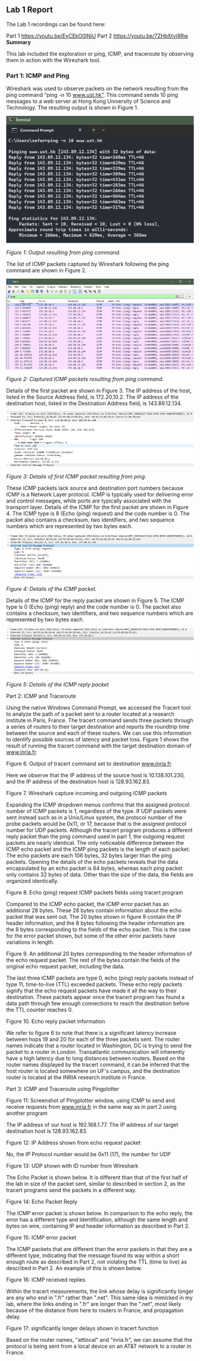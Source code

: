 ## Lab 1 Report

The Lab 1 recordings can be found here:

Part 1 https://youtu.be/EyCEkO0lNiU
Part 2 https://youtu.be/7ZHbXtvi9Rw
**Summary**

This lab included the exploration or ping, ICMP, and traceroute by observing them in action with the Wireshark tool.

### Part 1: ICMP and Ping

Wireshark was used to observe packets on the network resulting from the ping command “ping -n 10 www.ust.hk”. This command sends 10 ping messages to a web server at Hong Kong University of Science and Technology. The resulting output is shown in Figure 1.

![](media/fig01.png)

*Figure 1: Output resulting from ping command.*

The list of ICMP packets captured by Wireshark following the ping command are shown in Figure 2.

![](media/fig02.png)

*Figure 2: Captured ICMP packets resulting from ping command.*

Details of the first packet are shown in Figure 3. The IP address of the host, listed in the Source Address field, is 172.20.10.2. The IP address of the destination host, listed in the Destination Address field, is 143.89.12.134.

![](media/fig03.png)

*Figure 3: Details of first ICMP packet resulting from ping.*

These ICMP packets lack source and destination port numbers because ICMP is a Network Layer protocol. ICMP is typically used for delivering error and control messages, while ports are typically associated with the transport layer.
Details of the ICMP for the first packet are shown in Figure 4. The ICMP type is 8 (Echo (ping) request) and the code number is 0. The packet also contains a checksum, two identifiers, and two sequence numbers which are represented by two bytes each.

![](media/fig04.png)

*Figure 4: Details of the ICMP packet.*

Details of the ICMP for the reply packet are shown in Figure 5. The ICMP type is 0 (Echo (ping) reply) and the code number is 0. The packet also contains a checksum, two identifiers, and two sequence numbers which are represented by two bytes each.

![](media/fig05.png)

*Figure 5: Details of the ICMP reply packet*

Part 2: ICMP and Traceroute

Using the native Windows Command Prompt, we accessed the Tracert tool to analyze the path of a packet sent to a router located at a research institute in Paris, France. The tracert command sends three packets through a series of routers to their target destination and reports the roundtrip time between the source and each of these routers. We can use this information to identify possible sources of latency and packet loss. Figure 1 shows the result of running the tracert command with the target destination domain of www.inria.fr.



Figure 6. Output of tracert command set to destination www.inria.fr

Here we observe that the IP address of the source host is 10.138.101.230, and the IP address of the destination host is 128.93.162.83.



Figure 7. Wireshark capture incoming and outgoing ICMP packets

Expanding the ICMP dropdown menus confirms that the assigned protocol number of ICMP packets is 1, regardless of the type. If UDP packets were sent instead such as in a Unix/Linux system, the protocol number of the probe packets would be 0x11, or 17, because that is the assigned protocol number for UDP packets. Although the tracert program produces a different reply packet than the ping command used in part 1, the outgoing request packets are nearly identical. The only noticeable difference between the ICMP echo packet and the ICMP ping packets is the length of each packet. The echo packets are each 106 bytes, 32 bytes larger than the ping packets. Opening the details of the echo packets reveals that the data encapsulated by an echo packet is 64 bytes, whereas each ping packet only contains 32 bytes of data. Other than the size of the data, the fields are organized identically.



Figure 8. Echo (ping) request ICMP packets fields using tracert program

Compared to the ICMP echo packet, the ICMP error packet has an additional 28 bytes. These 28 bytes contain information about the echo packet that was sent out. The 20 bytes shown in figure 9 contain the IP header information, and the 8 bytes following the header information are the 8 bytes corresponding to the fields of the echo packet. This is the case for the error packet shown, but some of the other error packets have variations in length.



Figure 9. An additional 20 bytes corresponding to the header information of the echo request packet. The rest of the bytes contain the fields of the original echo request packet, including the data.

The last three ICMP packets are type 0, echo (ping) reply packets instead of type 11, time-to-live (TTL) exceeded packets. These echo reply packets signify that the echo request packets have made it all the way to their destination. These packets appear once the tracert program has found a data path through few enough connections to reach the destination before the TTL counter reaches 0.



Figure 10. Echo reply packet information

We refer to figure 6 to note that there is a significant latency increase between hops 19 and 20 for each of the three packets sent. The router names indicate that a router located in Washington, DC is trying to send the packet to a router in London. Transatlantic communication will inherently have a high latency due to long distances between routers. Based on the router names displayed by the tracert command, it can be inferred that the host router is located somewhere on UF's campus, and the destination router is located at the INRIA research institute in France.

Part 3: ICMP and Traceroute using Pingplotter



Figure 11: Screenshot of Pingplotter window, using ICMP to send and receive requests from www.inria.fr in the same way as in part 2 using another program

The IP address of our host is 192.168.1.77. The IP address of our target destination host is 128.93.162.83. 

Figure 12: IP Address shown from echo request packet

No, the IP Protocol number would be 0x11 (17), the number for UDP



Figure 13: UDP shown with ID number from Wireshark

The Echo Packet is shown below. It is different than that of the first half of the lab in size of the packet sent, similar to described in section 2, as the tracert programs send the packets in a different way.



Figure 14: Echo Packet Reply

The ICMP error packet is shown below. In comparison to the echo reply, the error has a different type and Identification, although the same length and bytes on wire, containing IP and header information as described in Part 2.



Figure 15: ICMP error packet

The ICMP packets that are different than the error packets in that they are a different type, indicating that the message found its way within a short enough route as described in Part 2, not violating the TTL (time to live) as described in Part 2. An example of this is shown below.



Figure 16: ICMP received replies

Within the tracert measurements, the link whose delay is significantly longer are any who end in ".fr" rather than ".net". This same idea is mimicked in my lab, where the links ending in ".fr" are longer than the ".net", most likely because of the distance from here to routers in France, and propagation delay.



Figure 17: significantly longer delays shown in tracert function

Based on the router names, "attlocal" and "inria.fr", we can assume that the protocol is being sent from a local device on an AT&T network to a router in France.
